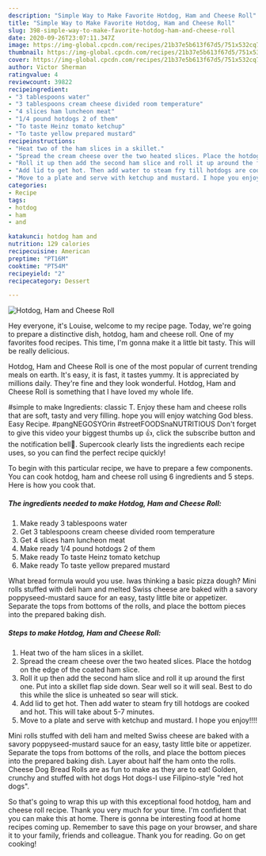 ```yaml
---
description: "Simple Way to Make Favorite Hotdog, Ham and Cheese Roll"
title: "Simple Way to Make Favorite Hotdog, Ham and Cheese Roll"
slug: 398-simple-way-to-make-favorite-hotdog-ham-and-cheese-roll
date: 2020-09-26T23:07:11.347Z
image: https://img-global.cpcdn.com/recipes/21b37e5b613f67d5/751x532cq70/hotdog-ham-and-cheese-roll-recipe-main-photo.jpg
thumbnail: https://img-global.cpcdn.com/recipes/21b37e5b613f67d5/751x532cq70/hotdog-ham-and-cheese-roll-recipe-main-photo.jpg
cover: https://img-global.cpcdn.com/recipes/21b37e5b613f67d5/751x532cq70/hotdog-ham-and-cheese-roll-recipe-main-photo.jpg
author: Victor Sherman
ratingvalue: 4
reviewcount: 39822
recipeingredient:
- "3 tablespoons water"
- "3 tablespoons cream cheese divided room temperature"
- "4 slices ham luncheon meat"
- "1/4 pound hotdogs 2 of them"
- "To taste Heinz tomato ketchup"
- "To taste yellow prepared mustard"
recipeinstructions:
- "Heat two of the ham slices in a skillet."
- "Spread the cream cheese over the two heated slices. Place the hotdog on the edge of the coated ham slice."
- "Roll it up then add the second ham slice and roll it up around the first one. Put into a skillet flap side down. Sear well so it will seal. Best to do this while the slice is unheated so sear will stick."
- "Add lid to get hot. Then add water to steam fry till hotdogs are cooked and hot. This will take about 5-7 minutes."
- "Move to a plate and serve with ketchup and mustard. I hope you enjoy!!!!"
categories:
- Recipe
tags:
- hotdog
- ham
- and

katakunci: hotdog ham and 
nutrition: 129 calories
recipecuisine: American
preptime: "PT16M"
cooktime: "PT54M"
recipeyield: "2"
recipecategory: Dessert

---
```



![Hotdog, Ham and Cheese Roll](https://img-global.cpcdn.com/recipes/21b37e5b613f67d5/751x532cq70/hotdog-ham-and-cheese-roll-recipe-main-photo.jpg)

Hey everyone, it's Louise, welcome to my recipe page. Today, we're going to prepare a distinctive dish, hotdog, ham and cheese roll. One of my favorites food recipes. This time, I'm gonna make it a little bit tasty. This will be really delicious.

Hotdog, Ham and Cheese Roll is one of the most popular of current trending meals on earth. It's easy, it is fast, it tastes yummy. It is appreciated by millions daily. They're fine and they look wonderful. Hotdog, Ham and Cheese Roll is something that I have loved my whole life.

#simple to make Ingredients: classic T. Enjoy these ham and cheese rolls that are soft, tasty and very filling. hope you will enjoy watching God bless. Easy Recipe. #pangNEGOSYOrin #streetFOODSnaNUTRITIOUS Don&#39;t forget to give this video your biggest thumbs up 👍, click the subscribe button and the notification bell🔔. Supercook clearly lists the ingredients each recipe uses, so you can find the perfect recipe quickly!


To begin with this particular recipe, we have to prepare a few components. You can cook hotdog, ham and cheese roll using 6 ingredients and 5 steps. Here is how you cook that.

<!--inarticleads1-->

##### The ingredients needed to make Hotdog, Ham and Cheese Roll:

1. Make ready 3 tablespoons water
1. Get 3 tablespoons cream cheese divided room temperature
1. Get 4 slices ham luncheon meat
1. Make ready 1/4 pound hotdogs 2 of them
1. Make ready To taste Heinz tomato ketchup
1. Make ready To taste yellow prepared mustard


What bread formula would you use. Iwas thinking a basic pizza dough? Mini rolls stuffed with deli ham and melted Swiss cheese are baked with a savory poppyseed-mustard sauce for an easy, tasty little bite or appetizer. Separate the tops from bottoms of the rolls, and place the bottom pieces into the prepared baking dish. 

<!--inarticleads2-->

##### Steps to make Hotdog, Ham and Cheese Roll:

1. Heat two of the ham slices in a skillet.
1. Spread the cream cheese over the two heated slices. Place the hotdog on the edge of the coated ham slice.
1. Roll it up then add the second ham slice and roll it up around the first one. Put into a skillet flap side down. Sear well so it will seal. Best to do this while the slice is unheated so sear will stick.
1. Add lid to get hot. Then add water to steam fry till hotdogs are cooked and hot. This will take about 5-7 minutes.
1. Move to a plate and serve with ketchup and mustard. I hope you enjoy!!!!


Mini rolls stuffed with deli ham and melted Swiss cheese are baked with a savory poppyseed-mustard sauce for an easy, tasty little bite or appetizer. Separate the tops from bottoms of the rolls, and place the bottom pieces into the prepared baking dish. Layer about half the ham onto the rolls. Cheese Dog Bread Rolls are as fun to make as they are to eat! Golden, crunchy and stuffed with hot dogs Hot dogs-I use Filipino-style &#34;red hot dogs&#34;. 

So that's going to wrap this up with this exceptional food hotdog, ham and cheese roll recipe. Thank you very much for your time. I'm confident that you can make this at home. There is gonna be interesting food at home recipes coming up. Remember to save this page on your browser, and share it to your family, friends and colleague. Thank you for reading. Go on get cooking!
